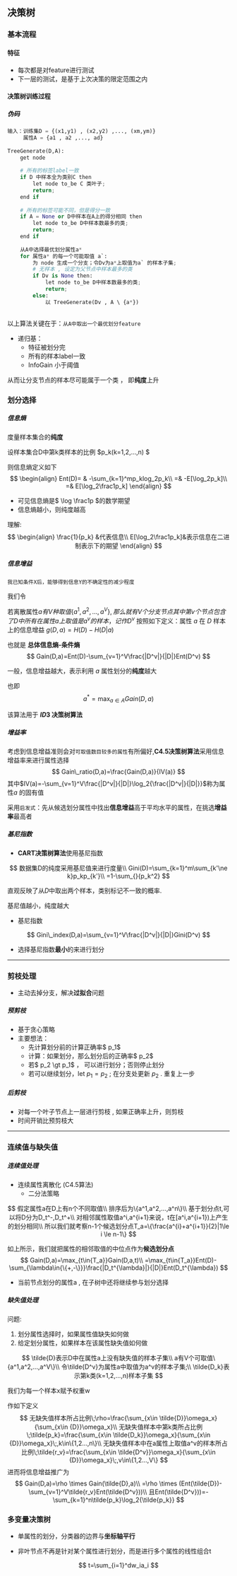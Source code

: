 ## 决策树

### 基本流程

#### 特征

- 每次都是对feature进行测试
- 下一层的测试，是基于上次决策的限定范围之内

#### 决策树训练过程

##### 伪码

```python
输入：训练集D = {(x1,y1) , (x2,y2) ,..., (xm,ym)}
	 属性A = {a1 , a2 ,..., ad}
	 
TreeGenerate(D,A):
	get node
	
    # 所有的标签label一致
	if D 中样本全为类别C then
		let node to_be C 类叶子; 
		return;
	end if
    
    # 所有的标签可能不同，但是得分一致
    if A = None or D中样本在A上的得分相同 then
    	let node to_be D中样本数最多的类;
        return;
    end if
    
    从A中选择最优划分属性a*
    for 属性a* 的每一个可能取值 a`:
        为 node 生成一个分支；令Dv为a*上取值为a` 的样本子集;
        # 无样本 , 设定为父节点中样本最多的类
        if Dv is None then:
            let node to_be D中样本数最多的类;
        	return;
        else:
            以 TreeGenerate(Dv , A \ {a*})
   
```

以上算法关键在于：`从A中取出一个最优划分feature`

- 递归基：
  - 特征被划分完
  - 所有的样本label一致
  - InfoGain 小于阈值

从而让分支节点的样本尽可能属于一个类 ， 即**纯度**上升

### 划分选择

##### 信息熵

度量样本集合的**纯度**

设样本集合D中第k类样本的比例 $p_k(k=1,2,...,n) $

则信息熵定义如下
$$
\begin{align}
Ent(D)= & 
-\sum_{k=1}^mp_klog_2p_k\\
=& -E[\log_2p_k]\\
=& E[\log_2\frac1p_k]
\end{align}
$$

- 可见信息熵是$ \log \frac1p $的数学期望
- 信息熵越小，则纯度越高

理解:
$$
\begin{align}
\frac{1}{p_k} &代表信息\\
E[\log_2\frac1p_k]&表示信息在二进制表示下的期望
\end{align}
$$

##### 信息增益

```
我已知条件X后，能够得到信息Y的不确定性的减少程度
```

我们令

若离散属性$a有V种取值\{a^1,a^2,...,a^V\},那么就有V个分支节点
其中第v个节点包含了D中所有在属性a上取值是a^v的样本，记作D^v$
按照如下定义：属性 $a$ 在 $D$ 样本上的信息增益 $g(D,a)=H(D)-H(D|a)$

也就是 **总体信息熵-条件熵**
$$
Gain(D,a)=Ent(D)-\sum_{v=1}^V\frac{|D^v|}{|D|}Ent(D^v)
$$

一般，信息增益越大，表示利用 $a$ 属性划分的**纯度**越大

也即
$$
a^*=\max_{a\in A}Gain(D,a)
$$

该算法用于 **$ID3$ 决策树算法**

##### 增益率

考虑到信息增益准则会对`可取值数目较多的属性`有所偏好,**C4.5决策树算法**采用信息增益率来进行属性选择
$$
Gain\_ratio(D,a)=\frac{Gain(D,a)}{IV(a)}
$$
其中$IV(a)=-\sum_{v=1}^V\frac{|D^v|}{|D|}\log_2{\frac{|D^v|}{|D|}}$称为属性$a$ 的固有值

采用`启发式`：先从候选划分属性中找出**信息增益**高于平均水平的属性，在挑选**增益率**最高者

##### 基尼指数

- **CART决策树算法**使用基尼指数

$$
数据集D的纯度采用基尼值来进行度量\\
Gini(D)=\sum_{k=1}^m\sum_{k'\ne k}p_kp_{k'}\\
=1-\sum_{}{p_k^2}
$$

直观反映了从$D$中取出两个样本，类别标记不一致的概率.

基尼值越小，纯度越大

- 基尼指数

$$
Gini\_index(D,a)=\sum_{v=1}^V\frac{|D^v|}{|D|}Gini(D^v)
$$

- 选择基尼指数**最小**的来进行划分

------



### 剪枝处理

- 主动去掉分支，解决**过拟合**问题

##### 预剪枝

- 基于贪心策略
- 主要想法：
  - 先计算划分前的计算正确率$ p_1$
  - 计算：如果划分，那么划分后的正确率$ p_2$
  - 若$ p_2 \gt p_1$ ， 可以进行划分；否则停止划分
  - 若可以继续划分，let  $p_1 = p_2$ ; 在分支处更新 $p_2$ . 重复上一步

##### 后剪枝

- 对每一个叶子节点上一层进行剪枝 , 如果正确率上升，则剪枝
- 时间开销比预剪枝大

------

### 连续值与缺失值

##### 连续值处理

- 连续属性离散化 (C4.5算法)
  - 二分法策略

$$
假定属性a在D上有n个不同取值\\
排序后为\{a^1,a^2,...,a^n\}\\
基于划分点t,可以将D分为D_t^-,D_t^+\\
对相邻属性取值a^i,a^{i+1}来说，t在[a^i,a^{i+1})上产生的划分相同\\
所以我们就考察n-1个候选划分点T_a=\{\frac{a^{i}+a^{i+1}}{2}|1\le i \le n-1\}
$$

如上所示，我们就把属性的相邻取值的中位点作为**候选划分点**
$$
Gain(D,a)=\max_{t\in{T_a}}Gain(D,a,t)\\
=\max_{t\in{T_a}}Ent(D)-\sum_{\lambda\in{\{+,-\}}}\frac{|D_t^{\lambda}|}{|D|}Ent(D_t^{\lambda})
$$

- 当前节点划分的属性a , 在子树中还将继续参与划分选择

##### 缺失值处理

问题:

1. 划分属性选择时，如果属性值缺失如何做
2. 给定划分属性，如果样本在该属性缺失值如何做

$$
\tilde{D}表示D中在属性a上没有缺失值的样本子集\\
a有V个可取值\{a^1,a^2,...,a^V\}\\
令\tilde{D^v}为属性a中取值为a^v的样本子集;\\
\tilde{D_k}表示第k类(k=1,2,...,n)样本子集
$$

我们为每一个样本x赋予权重w

作如下定义
$$
无缺失值样本所占比例\;\rho=\frac{\sum_{x\in \tilde{D}}\omega_x}{\sum_{x\in {D}}\omega_x}\\
无缺失值样本中第k类所占比例\;\tilde{p_k}=\frac{\sum_{x\in \tilde{D_k}}\omega_x}{\sum_{x\in {D}}\omega_x}\;,k\in\{1,2...,n\}\\
无缺失值样本中在a属性上取值a^v的样本所占比例\;\tilde{r_v}=\frac{\sum_{x\in \tilde{D^v}}\omega_x}{\sum_{x\in {D}}\omega_x}\;,v\in\{1,2...,V\}
$$
进而将信息增益推广为
$$
Gain(D,a)=\rho \times Gain(\tilde{D},a)\\
=\rho \times (Ent(\tilde{D})-\sum_{v=1}^V\tilde{r_v}Ent(\tilde{D^v}))\\
且Ent(\tilde{D^v}))=-\sum_{k=1}^n\tilde{p_k}\log_2{\tilde{p_k}}
$$

### 多变量决策树

- 单属性的划分，分类器的边界与**坐标轴平行**

- 非叶节点不再是针对某个属性进行划分，而是进行多个属性的线性组合t

$$
t=\sum_{i=1}^dw_ia_i
$$


